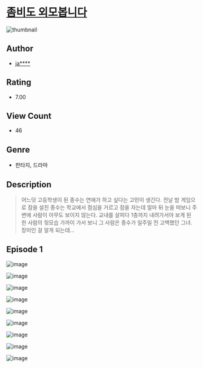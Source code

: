 # [좀비도 외모봅니다](https://comic.naver.com/challenge/list?titleId=810586)
![thumbnail](https://image-comic.pstatic.net/user_contents_data/challenge_comic/2023/05/23/340033/upload_3544391598331027766_480x623.jpeg)

## Author
- [ja****](https://comic.naver.com/artistTitle?id=340033)

## Rating
- 7.00

## View Count
- 46

## Genre
- 판타지, 드라마

## Description
> 어느덧 고등학생이 된 종수는 연애가 하고 싶다는 고민이 생긴다. 전날 밤 게임으로 잠을 설친 종수는 학교에서 점심을 거르고 잠을 자는데 얼마 뒤 눈을 떠보니 주변에 사람이 아무도 보이지 않는다. 교내를 살피다 1층까지 내려가서야 보게 된 한 사람의 뒷모습 가까이 가서 보니 그 사람은 종수가 일주일 전 고백했던 그녀. 장미인 걸 알게 되는데...


## Episode 1
![image](https://image-comic.pstatic.net/user_contents_data/challenge_comic/2023/05/24/340033/upload_7293128114668057956.jpeg)

![image](https://image-comic.pstatic.net/user_contents_data/challenge_comic/2023/05/24/340033/upload_3544391392977577015.jpeg)

![image](https://image-comic.pstatic.net/user_contents_data/challenge_comic/2023/05/24/340033/upload_4063993096142271280.jpeg)

![image](https://image-comic.pstatic.net/user_contents_data/challenge_comic/2023/05/24/340033/upload_7149236144652365922.jpeg)

![image](https://image-comic.pstatic.net/user_contents_data/challenge_comic/2023/05/24/340033/upload_7292794962795901234.jpeg)

![image](https://image-comic.pstatic.net/user_contents_data/challenge_comic/2023/05/24/340033/upload_7161907806511380325.jpeg)

![image](https://image-comic.pstatic.net/user_contents_data/challenge_comic/2023/05/24/340033/upload_3546075857723679331.jpeg)

![image](https://image-comic.pstatic.net/user_contents_data/challenge_comic/2023/05/24/340033/upload_3846976107436979505.jpeg)

![image](https://image-comic.pstatic.net/user_contents_data/challenge_comic/2023/05/24/340033/upload_4121698789917484385.jpeg)
